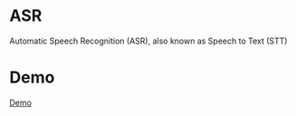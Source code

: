 # ASR
Automatic Speech Recognition (ASR), also known as Speech to Text (STT)
# Demo
[Demo](https://nadaalruwaythi-asr-speech-5h6m04.streamlitapp.com/)
